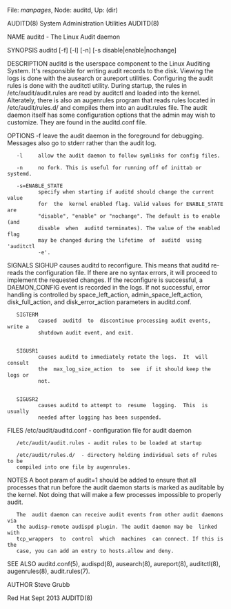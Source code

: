 File: *manpages*,  Node: auditd,  Up: (dir)

AUDITD(8)               System Administration Utilities              AUDITD(8)



NAME
       auditd - The Linux Audit daemon

SYNOPSIS
       auditd [-f] [-l] [-n] [-s disable|enable|nochange]

DESCRIPTION
       auditd  is  the  userspace component to the Linux Auditing System. It's
       responsible for writing audit records to the disk. Viewing the logs  is
       done  with  the  ausearch  or aureport utilities. Configuring the audit
       rules is done with the auditctl utility. During startup, the  rules  in
       /etc/audit/audit.rules are read by auditctl and loaded into the kernel.
       Alterately, there is  also  an  augenrules  program  that  reads  rules
       located  in  /etc/audit/rules.d/  and compiles them into an audit.rules
       file. The audit daemon itself has some configuration options  that  the
       admin may wish to customize. They are found in the auditd.conf file.

OPTIONS
       -f     leave the audit daemon in the foreground for debugging. Messages
              also go to stderr rather than the audit log.

       -l     allow the audit daemon to follow symlinks for config files.

       -n     no fork. This is useful for running off of inittab or systemd.

       -s=ENABLE_STATE
              specify when starting if auditd should change the current  value
              for  the  kernel enabled flag. Valid values for ENABLE_STATE are
              "disable", "enable" or "nochange". The default is to enable (and
              disable  when  auditd terminates). The value of the enabled flag
              may be changed during the lifetime  of  auditd  using  'auditctl
              -e'.

SIGNALS
       SIGHUP causes  auditd  to  reconfigure. This means that auditd re-reads
              the configuration file. If there are no syntax errors,  it  will
              proceed  to  implement the requested changes. If the reconfigure
              is successful, a DAEMON_CONFIG event is recorded in the logs. If
              not    successful,    error    handling    is    controlled   by
              space_left_action,  admin_space_left_action,   disk_full_action,
              and disk_error_action parameters in auditd.conf.


       SIGTERM
              caused  auditd  to  discontinue processing audit events, write a
              shutdown audit event, and exit.


       SIGUSR1
              causes auditd to immediately rotate the logs.  It  will  consult
              the  max_log_size_action  to  see  if it should keep the logs or
              not.


       SIGUSR2
              causes auditd to attempt to  resume  logging.  This  is  usually
              needed after logging has been suspended.


FILES
       /etc/audit/auditd.conf - configuration file for audit daemon

       /etc/audit/audit.rules - audit rules to be loaded at startup

       /etc/audit/rules.d/  - directory holding individual sets of rules to be
       compiled into one file by augenrules.


NOTES
       A boot param of audit=1 should be added to ensure  that  all  processes
       that  run  before the audit daemon starts is marked as auditable by the
       kernel. Not doing that will make a few processes impossible to properly
       audit.

       The  audit daemon can receive audit events from other audit daemons via
       the audisp-remote audispd plugin. The audit daemon may be  linked  with
       tcp_wrappers  to  control  which  machines  can connect. If this is the
       case, you can add an entry to hosts.allow and deny.


SEE ALSO
       auditd.conf(5),  audispd(8),  ausearch(8),  aureport(8),   auditctl(8),
       augenrules(8), audit.rules(7).


AUTHOR
       Steve Grubb



Red Hat                            Sept 2013                         AUDITD(8)

